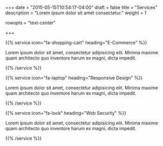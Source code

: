 +++
date = "2015-05-15T10:54:17-04:00"
draft = false
title = "Services"
description = "Lorem ipsum dolor sit amet consectetur."
weight = 1

rowopts = "text-center"


+++

{{% service icon="fa-shopping-cart" heading="E-Commerce" %}}
<p class="text-muted">
Lorem ipsum dolor sit amet, consectetur adipisicing elit. Minima maxime quam architecto quo inventore harum ex magni, dicta impedit.
</p>
{{% /service %}}

{{% service icon="fa-laptop" heading="Responsive Design" %}}
<p class="text-muted">
Lorem ipsum dolor sit amet, consectetur adipisicing elit. Minima maxime quam architecto quo inventore harum ex magni, dicta impedit.
</p>
{{% /service %}}

{{% service icon="fa-lock" heading="Web Security" %}}
<p class="text-muted">
Lorem ipsum dolor sit amet, consectetur adipisicing elit. Minima maxime quam architecto quo inventore harum ex magni, dicta impedit.
</p>
{{% /service %}}
